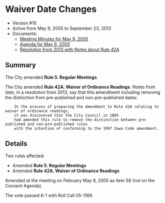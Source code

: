 # Waiver Date Changes

- Version #10
- Active from May 9, 2005 to September 23, 2013 
- Documents:
    - [Meeting Minutes for May 9, 2005](assets/rules-archive/2005_05_09/meeting_minutes.pdf)
    - [Agenda for May 9, 2005](assets/rules-archive/2005_05_09/agenda.pdf)
    - [Resolution from 2013 with Notes about Rule 42A](assets/rules-archive/2013_09_23/resolution.pdf)

## Summary

The City amended **Rule 5. Regular Meetings**. 

The City amended **Rule 42A. Waiver of Ordinance Readings**. 
Notes from later, in a resolution from 2013, say that this amendment including 
removing the distinction from pre-published and non-pre-published dates:

        In the process of preparing the Amendment to Rule 42A relating to waiver of ordinance readings, 
        it was discovered that the City Council in 2005 
        had amended this rule to remove the distinction between pre-published and non-pre-published rules 
        with the intention of conforming to the 1997 Iowa Code amendment. 

## Details

Two rules affected:

- Amended **Rule 5. Regular Meetings**
- Amended **Rule 42A. Waiver of Ordinance Readings**

Amended at the meeting on February May 9, 2005 as item 58 (not on the Consent Agenda).

The vote passed 6-1 with Roll Call 05-1189.

